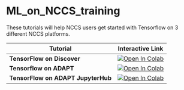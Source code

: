 # ML_on_NCCS_training

These tutorials will help NCCS users get started with Tensorflow on 3 different NCCS platforms.

| Tutorial | Interactive Link |
|---------------|------------------|
| **TensorFlow on Discover**  | [![Open In Colab](https://colab.research.google.com/assets/colab-badge.svg)](https://colab.research.google.com/github/bruceva/ML_on_NCCS_training/blob/master/TensorFlow_ML_on_Discover_compute_nodes.ipynb) | 
| **Tensorflow on ADAPT**  | [![Open In Colab](https://colab.research.google.com/assets/colab-badge.svg)](https://colab.research.google.com/github/bruceva/ML_on_NCCS_training/blob/master/TensorFlow_ML_on_Discover_compute_nodes.ipynb) | 
| **TensorFlow on ADAPT JupyterHub**  | [![Open In Colab](https://colab.research.google.com/assets/colab-badge.svg)](https://colab.research.google.com/github/bruceva/ML_on_NCCS_training/blob/master/TensorFlow_ML_on_ADAPT_JupyterHub.ipynb) | 



